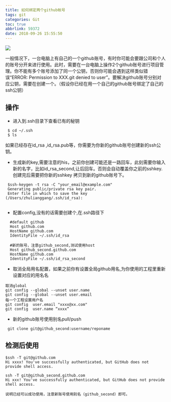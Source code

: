 ```yaml
---
title: 如何绑定两个github帐号
tags: git
categories: Git
toc: true
abbrlink: 59372
date: 2018-09-26 15:55:50
---
```

![](/images/coffee.jpg)

一般情况下，一台电脑上有自己的一个github账号，有时你可能会要跟公司和个人的账号分开来进行使用。此时，需要在一台电脑上操作2个github账号进行项目管理。你不能有多个账号添加了同一个公钥，否则你可能会遇到这样类似错误“ERROR: Permission to XXX.git denied to user”。要解决github账号分别对应公钥，需要在创建一个。（假设你已经在用一个自己的github账号绑定了自己的ssh公钥）

## 操作
- 进入到.ssh目录下查看已有的秘钥
 
```
 $ cd ~/.ssh 
 $ ls

```
如果已经存在id_rsa ,id_rsa.pub等，你需要为你新的github账号创建新的ssh公钥。

- 生成新的key,需要注意的his，之前你创建可能还是一路回车，此刻需要你输入新的名字，比如id_rsa_second,让后回车。否则会自动覆盖你之前的sshkey.创建完后需要把你新的sshkey 拷贝到新的github账号下。

```
 $ssh-keygen -t rsa -C "your_email@example.com"
 Generating public/private rsa key pair.
 Enter file in which to save the key (/Users/zhulianggang/.ssh/id_rsa):
 
```

- 配置config,没有的话需要创建个,在.ssh路径下

```
  #default github
  Host github.com
  HostName github.com
  IdentityFile ~/.ssh/id_rsa

  #新的账号，注意github_second,测试使用host
  Host github_second.github.com
  HostName github.com
  IdentityFile ~/.ssh/id_rsa_second
```
- 取消全局用名配置，如果之前你有设置全局github用名,为你使用的工程里重新设置对应的用名名

```
取消global
git config --global --unset user.name
git config --global --unset user.email
每一个工程设置用户名
git config  user.email "xxxx@xx.com"
git config  user.name “xxxx”
```
- 新的github账号使用别名pull/push

```
 git clone git@github_second:username/reponame

```
## 检测后使用

```
$ssh -T git@github.com
Hi xxxx! You've successfully authenticated, but GitHub does not provide shell access.

ssh -T git@github_second.github.com
Hi xxx! You've successfully authenticated, but GitHub does not provide shell access.

说明已经可以成功使用，注意新账号使用别名（github_second）即可。

```
